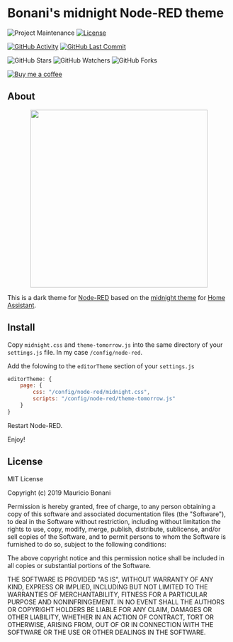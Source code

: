 # Bonani's midnight Node-RED theme

![Project Maintenance][maintenance-shield]
[![License][license-shield]](LICENSE.md)

[![GitHub Activity][commits-shield]][commits]
[![GitHub Last Commit][last-commit-shield]][commits]

![GitHub Stars][stars-shield]
![GitHub Watchers][watchers-shield]
![GitHub Forks][forks-shield]

[![Buy me a coffee][buymeacoffee-shield]][buymeacoffee]

## About

<div align="center">
  <img width="400" src="images/screenshots.png">
</div>

This is a dark theme for [Node-RED][node-red] based on the [midnight theme][ha-midnight-theme] for [Home Assistant][home-assistant].

## Install

Copy `midnight.css` and `theme-tomorrow.js` into the same directory of your `settings.js` file. In my case `/config/node-red`.

Add the folowing to the `editorTheme` section of your `settings.js`

```js
editorTheme: {
    page: {
        css: "/config/node-red/midnight.css",
        scripts: "/config/node-red/theme-tomorrow.js"
    }
}
```

Restart Node-RED.

Enjoy!

## License

MIT License

Copyright (c) 2019 Mauricio Bonani

Permission is hereby granted, free of charge, to any person obtaining a copy
of this software and associated documentation files (the "Software"), to deal
in the Software without restriction, including without limitation the rights
to use, copy, modify, merge, publish, distribute, sublicense, and/or sell
copies of the Software, and to permit persons to whom the Software is
furnished to do so, subject to the following conditions:

The above copyright notice and this permission notice shall be included in all
copies or substantial portions of the Software.

THE SOFTWARE IS PROVIDED "AS IS", WITHOUT WARRANTY OF ANY KIND, EXPRESS OR
IMPLIED, INCLUDING BUT NOT LIMITED TO THE WARRANTIES OF MERCHANTABILITY,
FITNESS FOR A PARTICULAR PURPOSE AND NONINFRINGEMENT. IN NO EVENT SHALL THE
AUTHORS OR COPYRIGHT HOLDERS BE LIABLE FOR ANY CLAIM, DAMAGES OR OTHER
LIABILITY, WHETHER IN AN ACTION OF CONTRACT, TORT OR OTHERWISE, ARISING FROM,
OUT OF OR IN CONNECTION WITH THE SOFTWARE OR THE USE OR OTHER DEALINGS IN THE
SOFTWARE.

[buymeacoffee-shield]: https://www.buymeacoffee.com/assets/img/guidelines/download-assets-sm-2.svg
[buymeacoffee]: https://www.buymeacoffee.com/mbonani
[commits-shield]: https://img.shields.io/github/commit-activity/y/bonanitech/midnight-red.svg
[commits]: https://github.com/bonanitech/midnight-red/commits/master
[contributors]: https://github.com/bonanitech/midnight-red/graphs/contributors
[discord-shield]: https://img.shields.io/discord/330944238910963714.svg
[bonanitech]: https://github.com/bonanitech
[home-assistant]: https://home-assistant.io
[issue]: https://github.com/bonanitech/midnight-red/issues
[license-shield]: https://img.shields.io/github/license/bonanitech/midnight-red.svg
[maintenance-shield]: https://img.shields.io/maintenance/yes/2019.svg
[last-commit-shield]: https://img.shields.io/github/last-commit/bonanitech/midnight-red.svg
[stars-shield]: https://img.shields.io/github/stars/bonanitech/midnight-red.svg?style=social&label=Stars
[forks-shield]: https://img.shields.io/github/forks/bonanitech/midnight-red.svg?style=social&label=Forks
[watchers-shield]: https://img.shields.io/github/watchers/bonanitech/midnight-red.svg?style=social&label=Watchers
[ha-midnight-theme]: https://community.home-assistant.io/t/midnight-theme/28598
[node-red]: https://nodered.org/